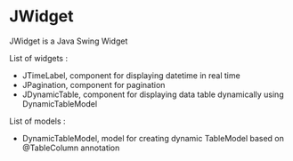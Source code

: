 JWidget
==============================

JWidget is a Java Swing Widget

List of widgets :

- JTimeLabel, component for displaying datetime in real time
- JPagination, component for pagination
- JDynamicTable, component for displaying data table dynamically using DynamicTableModel

List of models :

- DynamicTableModel, model for creating dynamic TableModel based on @TableColumn annotation
